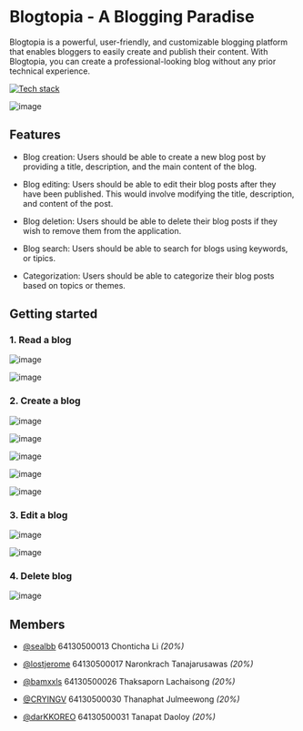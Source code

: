 # Blogtopia - A Blogging Paradise

Blogtopia is a powerful, user-friendly, and customizable blogging platform that enables bloggers to easily create and publish their content. With Blogtopia, you can create a professional-looking blog without any prior technical experience.

[![Tech stack](https://skillicons.dev/icons?i=vue,tailwind)](https://skillicons.dev)

![image](https://user-images.githubusercontent.com/88102079/229192203-c1115e60-088b-47ec-8034-767f674e5a40.png)

## Features

- Blog creation: Users should be able to create a new blog post by providing a title, description, and the main content of the blog.

- Blog editing: Users should be able to edit their blog posts after they have been published. This would involve modifying the title, description, and content of the post.

- Blog deletion: Users should be able to delete their blog posts if they wish to remove them from the application.

- Blog search: Users should be able to search for blogs using keywords, or tipics.

- Categorization: Users should be able to categorize their blog posts based on topics or themes.

## Getting started

### 1. Read a blog

![image](https://user-images.githubusercontent.com/88102079/229194091-be488345-a665-4796-8543-afe4b323502a.png)

![image](https://user-images.githubusercontent.com/88102079/229194198-30818858-7eb4-41f8-a792-c18133bf6b7d.png)

### 2. Create a blog

![image](https://user-images.githubusercontent.com/88102079/229194329-98935923-f7dd-4e05-aebe-52e3314c4989.png)

![image](https://user-images.githubusercontent.com/88102079/229195681-a44d6c38-501d-4a6a-a9e0-9a42edc3c4e4.png)

![image](https://user-images.githubusercontent.com/88102079/229195082-d8662395-96c0-41e0-8794-1919d0fa9087.png)

![image](https://user-images.githubusercontent.com/88102079/229195851-ce63691f-df38-493e-a4ba-7d0da59d3c1c.png)

![image](https://user-images.githubusercontent.com/88102079/229195189-b5d04e96-0d80-40fd-b96d-c60504bec264.png)

### 3. Edit a blog

![image](https://user-images.githubusercontent.com/88102079/229195347-0f1236c4-9814-4ab1-8a2d-37dc0c4520f7.png)

![image](https://user-images.githubusercontent.com/88102079/229195385-69b1a0be-ad2e-4460-acf7-3caed373f3c8.png)

### 4. Delete blog

![image](https://user-images.githubusercontent.com/88102079/229196389-52f126d5-ab4f-4a94-8b51-3332d506d6ae.png)

## Members

- [@sealbb](https://www.github.com/sealbb) 64130500013 Chonticha Li *(20%)*

- [@lostjerome](https://www.github.com/lostjerome) 64130500017 Naronkrach Tanajarusawas *(20%)*

- [@bamxxls](https://www.github.com/bamxxls) 64130500026 Thaksaporn Lachaisong *(20%)*

- [@CRYINGV](https://www.github.com/CRYINGV) 64130500030 Thanaphat Julmeewong *(20%)*

- [@darKKOREO](https://www.github.com/darKKOREO) 64130500031 Tanapat Daoloy *(20%)*




